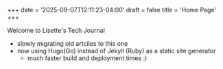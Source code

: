 +++
date = '2025-09-07T12:11:23-04:00'
draft = false
title = 'Home Page'
+++

Welcome to Lisette's Tech Journal

- slowly migrating old artciles to this one
- now using Hugo(Go) instead of Jekyll (Ruby) as a static site generator
    - much faster build and deployment times :)

